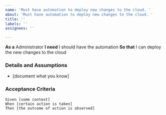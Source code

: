 ```yaml
---
name: 'Must have automation to deploy new changes to the cloud. '
about: 'Must have automation to deploy new changes to the cloud. '
title: ''
labels: ''
assignees: ''

---
```


**As a** Administrator 
 **I need** I should have the automation
 **So that** I can deploy the new changes to the cloud
   
 ### Details and Assumptions
 * [document what you know]
   
 ### Acceptance Criteria  
   
 ```gherkin
 Given [some context]
 When [certain action is taken]
 Then [the outcome of action is observed]
